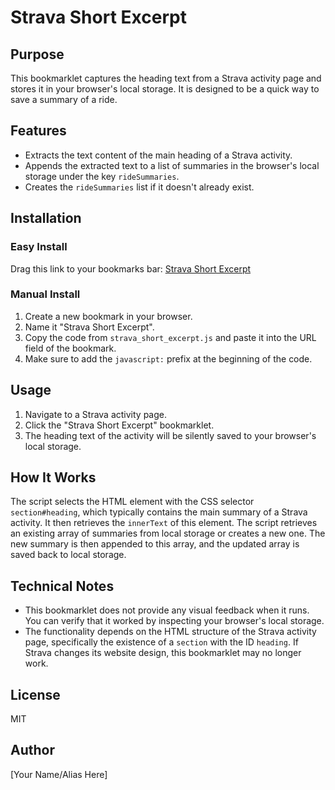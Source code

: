 # Strava Short Excerpt

## Purpose
This bookmarklet captures the heading text from a Strava activity page and stores it in your browser's local storage. It is designed to be a quick way to save a summary of a ride.

## Features
- Extracts the text content of the main heading of a Strava activity.
- Appends the extracted text to a list of summaries in the browser's local storage under the key `rideSummaries`.
- Creates the `rideSummaries` list if it doesn't already exist.

## Installation

### Easy Install
Drag this link to your bookmarks bar: [Strava Short Excerpt](javascript:(function()%7Bvar%20e%3Ddocument.querySelector(%22section%23heading%22).innerText,t%3DJSON.parse(localStorage.getItem(%22rideSummaries%22))%7C%7C%5B%5D%3Bt.push(e),localStorage.setItem(%22rideSummaries%22,JSON.stringify(t))%7D)())

### Manual Install
1. Create a new bookmark in your browser.
2. Name it "Strava Short Excerpt".
3. Copy the code from `strava_short_excerpt.js` and paste it into the URL field of the bookmark.
4. Make sure to add the `javascript:` prefix at the beginning of the code.

## Usage
1. Navigate to a Strava activity page.
2. Click the "Strava Short Excerpt" bookmarklet.
3. The heading text of the activity will be silently saved to your browser's local storage.

## How It Works
The script selects the HTML element with the CSS selector `section#heading`, which typically contains the main summary of a Strava activity. It then retrieves the `innerText` of this element. The script retrieves an existing array of summaries from local storage or creates a new one. The new summary is then appended to this array, and the updated array is saved back to local storage.

## Technical Notes
- This bookmarklet does not provide any visual feedback when it runs. You can verify that it worked by inspecting your browser's local storage.
- The functionality depends on the HTML structure of the Strava activity page, specifically the existence of a `section` with the ID `heading`. If Strava changes its website design, this bookmarklet may no longer work.

## License
MIT

## Author
[Your Name/Alias Here]
